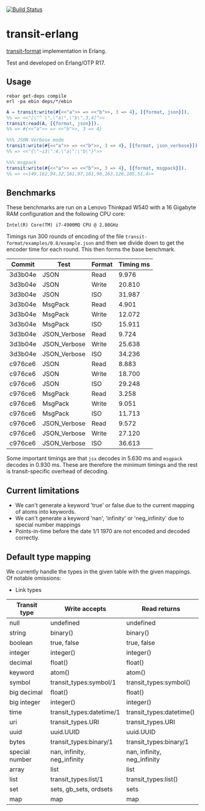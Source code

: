 [![Build
Status](https://travis-ci.org/isaiah/transit-erlang.svg)](https://travis-ci.org/isaiah/transit-erlang)

transit-erlang
==============
[transit-format](https://github.com/cognitect/transit-format) implementation in Erlang.

Test and developed on Erlang/OTP R17.

Usage
-----

```shell
rebar get-deps compile
erl -pa ebin deps/*/ebin
```

```erlang
A = transit:write(#{<<"a">> => <<"b">>, 3 => 4}, [{format, json}]).
%% => <<"[\"^ \",\"a\",\"b\",3,4]">>
transit:read(A, [{format, json}]).
%% => #{<<"a">> => <<"b">>, 3 => 4}

%%% JSON Verbose mode
transit:write(#{<<"a">> => <<"b">>, 3 => 4}, [{format, json_verbose}]).
%% => <<"{\"~i3\":4,\"a\":\"b\"}">>

%%% msgpack
transit:write(#{<<"a">> => <<"b">>, 3 => 4}, [{format, msgpack}]).
%% => <<149,162,94,32,161,97,161,98,163,126,105,51,4>>
```

Benchmarks
--------------------

These benchmarks are run on a Lenovo Thinkpad W540 with a 16 Gigabyte RAM configuration and the following CPU core:

	Intel(R) Core(TM) i7-4900MQ CPU @ 2.80GHz

Timings run 300 rounds of encoding of the file `transit-format/examples/0.8/example.json` and then we divide down to get the
encoder time for each round. This then forms the base benchmark.

| Commit | Test | Format | Timing ms |
| ------ | ---- | ------ | --------- |
| 3d3b04e | JSON | Read | 9.976 |
| 3d3b04e | JSON | Write | 20.810 |
| 3d3b04e | JSON | ISO | 31.987 |
| 3d3b04e | MsgPack | Read | 4.901 |
| 3d3b04e | MsgPack | Write | 12.072 |
| 3d3b04e | MsgPack | ISO | 15.911 |
| 3d3b04e | JSON_Verbose | Read | 9.724 |
| 3d3b04e | JSON_Verbose | Write | 25.638 |
| 3d3b04e | JSON_Verbose | ISO | 34.236 |
| c976ce6 | JSON | Read | 8.883 |
| c976ce6 | JSON | Write | 18.700 |
| c976ce6 | JSON | ISO | 29.248 |
| c976ce6 | MsgPack | Read | 3.258 |
| c976ce6 | MsgPack | Write | 9.051 |
| c976ce6 | MsgPack | ISO | 11.713 |
| c976ce6 | JSON_Verbose | Read | 9.572 |
| c976ce6 | JSON_Verbose | Write | 27.120 |
| c976ce6 | JSON_Verbose | ISO | 36.613 |

Some important timings are that `jsx` decodes in 5.630 ms and `msgpack` decodes in 0.930 ms. These are therefore the minimum timings and the rest is transit-specific overhead of decoding.

Current limitations
--------------------

* We can't generate a keyword 'true' or false due to the current mapping of atoms into keywords.
* We can't generate a keyword 'nan', 'infinity' or 'neg_infinity' due to special number mappings
* Points-in-time before the date 1/1 1970 are not encoded and decoded correctly.

Default type mapping
--------------------

We currently handle the types in the given table with the given mappings. Of notable omissions:

* Link types

| Transit type | Write accepts             | Read returns              |
| ------------ | -------------             | ------------              |
| null         | undefined                 | undefined                 |
| string       | binary()                  | binary()                  |
| boolean      | true, false               | true, false               |
| integer      | integer()                 | integer()                 |
| decimal      | float()                   | float()                   |
| keyword      | atom()                    | atom()                    |
| symbol       | transit\_types:symbol/1   | transit\_types:symbol()   |
| big decimal  | float()                   | float()                   |
| big integer  | integer()                 | integer()                 |
| time         | transit\_types:datetime/1 | transit\_types:datetime() |
| uri          | transit\_types.URI        | transit\_types.URI        |
| uuid         | uuid.UUID                 | uuid.UUID                 |
| bytes		   | transit\_types:binary/1   | transit_types:binary/1    |
| special number | nan, infinity, neg_infinity | nan, infinity, neg_infinity |
| array        | list                      | list                      |
| list         | transit\_types:list/1     | transit\_types:list()     |
| set          | sets, gb\_sets, ordsets   | sets                      |
| map          | map                       | map                       |
